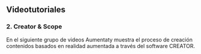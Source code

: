 ## Videotutoriales

### 2\. Creator & Scope

En el siguiente grupo de videos Aumentaty muestra el proceso de creación contenidos basados en realidad aumentada a través del software CREATOR.